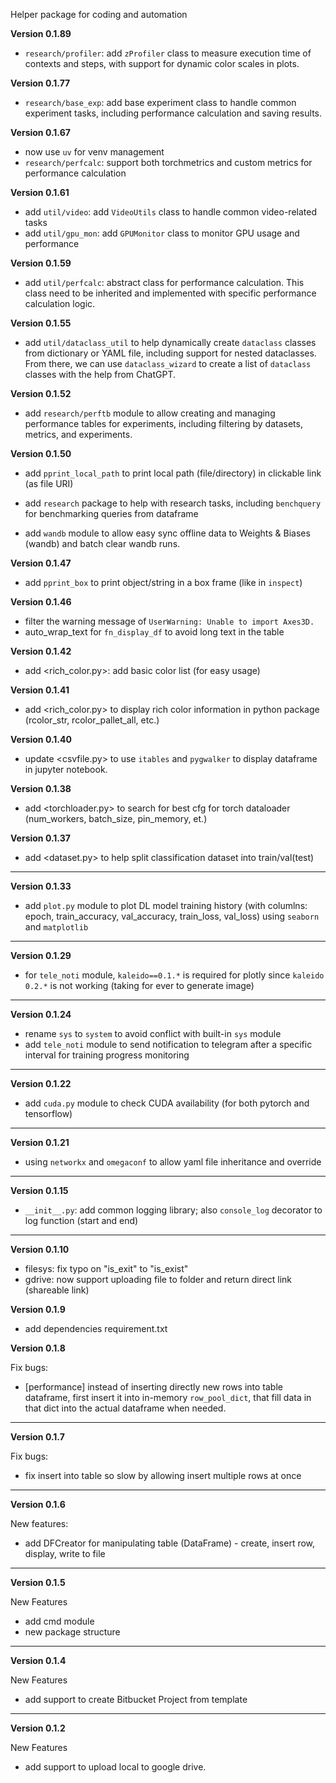Helper package for coding and automation

**Version 0.1.89**

+ `research/profiler`: add `zProfiler` class to measure execution time of contexts and steps, with support for dynamic color scales in plots.

**Version 0.1.77**

+ `research/base_exp`: add base experiment class to handle common experiment tasks, including performance calculation and saving results.

**Version 0.1.67**

+ now use `uv` for venv management
+ `research/perfcalc`: support both torchmetrics and custom metrics for performance calculation

**Version 0.1.61**

+ add `util/video`: add `VideoUtils` class to handle common video-related tasks
+ add `util/gpu_mon`: add `GPUMonitor` class to monitor GPU usage and performance

**Version 0.1.59**

+ add `util/perfcalc`: abstract class for performance calculation. This class need to be inherited and implemented with specific performance calculation logic.

**Version 0.1.55**

+ add `util/dataclass_util` to help dynamically create `dataclass` classes from dictionary or YAML file, including support for nested dataclasses. From there, we can use `dataclass_wizard` to create a list of `dataclass` classes with the help from ChatGPT.

**Version 0.1.52**

+ add `research/perftb` module to allow creating and managing performance tables for experiments, including filtering by datasets, metrics, and experiments.

**Version 0.1.50**

+ add `pprint_local_path` to print local path (file/directory) in clickable link (as file URI)

+ add `research` package to help with research tasks, including `benchquery` for benchmarking queries from dataframe
+ add `wandb` module to allow easy sync offline data to Weights & Biases (wandb) and batch clear wandb runs.

**Version 0.1.47**
+ add `pprint_box` to print object/string in a box frame (like in `inspect`)

**Version 0.1.46**
+ filter the warning message of `UserWarning: Unable to import Axes3D.`
+ auto_wrap_text for `fn_display_df` to avoid long text in the table

**Version 0.1.42**
+ add <rich_color.py>: add basic color list (for easy usage)

**Version 0.1.41**
+ add <rich_color.py> to display rich color information in <rich> python package (rcolor_str, rcolor_pallet_all, etc.)

**Version 0.1.40**

+  update <csvfile.py> to use `itables` and `pygwalker` to display dataframe in jupyter notebook.

**Version 0.1.38**

+  add <torchloader.py> to search for best cfg for torch dataloader (num_workers, batch_size, pin_memory, et.)

**Version 0.1.37**

+  add <dataset.py> to help split classification dataset into train/val(test)
---
**Version 0.1.33**

+ add `plot.py` module to plot DL model training history (with columlns: epoch, train_accuracy, val_accuracy, train_loss, val_loss) using `seaborn` and `matplotlib`
---
**Version 0.1.29**

+ for `tele_noti` module, `kaleido==0.1.*` is required for plotly since `kaleido 0.2.*` is not working (taking for ever to generate image)
---
**Version 0.1.24**

+ rename `sys` to `system` to avoid conflict with built-in `sys` module
+ add `tele_noti` module to send notification to telegram after a specific interval for training progress monitoring
---
**Version 0.1.22**

+ add `cuda.py` module to check CUDA availability (for both pytorch and tensorflow)
---
**Version 0.1.21**

+ using `networkx` and `omegaconf` to allow yaml file inheritance and override
---
**Version 0.1.15**

+ `__init__.py`: add common logging library; also `console_log` decorator to log function (start and end)

---

**Version 0.1.10**

+ filesys: fix typo on "is_exit" to "is_exist"
+ gdrive: now support uploading file to folder and return direct link (shareable link)

**Version 0.1.9**

+ add dependencies requirement.txt

**Version 0.1.8**

Fix bugs:

+ [performance] instead of inserting directly new rows into table dataframe, first insert it into in-memory `row_pool_dict`, that fill data in that dict into the actual dataframe when needed.

---

**Version 0.1.7**

Fix bugs:

+ fix insert into table so slow by allowing insert multiple rows at once

---

**Version 0.1.6**

New features:

+ add DFCreator for manipulating table (DataFrame) - create, insert row, display, write to file

---

**Version 0.1.5**

New Features

+ add cmd module
+ new package structure

---

**Version 0.1.4**

New Features

+ add support to create Bitbucket Project from template

---

**Version 0.1.2**

New Features

+ add support to upload local to google drive.
